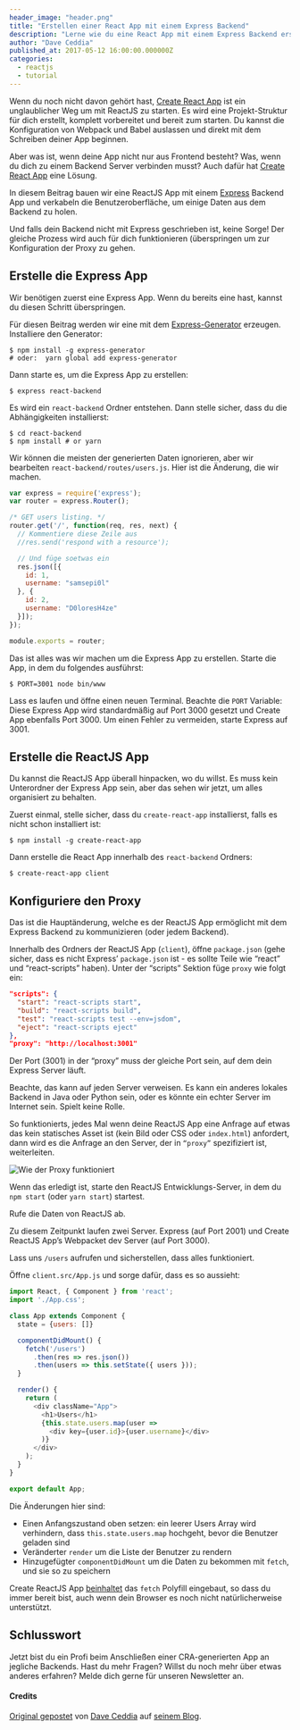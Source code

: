 ```yaml
---
header_image: "header.png"
title: "Erstellen einer React App mit einem Express Backend"
description: "Lerne wie du eine React App mit einem Express Backend erstellst"
author: "Dave Ceddia"
published_at: 2017-05-12 16:00:00.000000Z
categories:
  - reactjs
  - tutorial
---
```


Wenn du noch nicht davon gehört hast, [Create React App](https://github.com/facebookincubator/create-react-app) ist ein unglaublicher Weg um mit ReactJS zu starten. Es wird eine Projekt-Struktur für dich erstellt, komplett vorbereitet und bereit zum starten. Du kannst die Konfiguration von Webpack und Babel auslassen und direkt mit dem Schreiben deiner App beginnen.

Aber was ist, wenn deine App nicht nur aus Frontend besteht? Was, wenn du dich zu einem Backend Server verbinden musst? Auch dafür hat [Create React App](https://github.com/facebookincubator/create-react-app) eine Lösung.

In diesem Beitrag bauen wir eine ReactJS App mit einem [Express](http://expressjs.com/de/) Backend App und verkabeln die Benutzeroberfläche, um einige Daten aus dem Backend zu holen.

Und falls dein Backend nicht mit Express geschrieben ist, keine Sorge! Der gleiche Prozess wird auch für dich funktionieren (überspringen um zur Konfiguration der Proxy zu gehen.

<!--more-->

## Erstelle die Express App

Wir benötigen zuerst eine Express App. Wenn du bereits eine hast, kannst du diesen Schritt überspringen.

Für diesen Beitrag werden wir eine mit dem [Express-Generator](https://expressjs.com/en/starter/generator.html) erzeugen. Installiere den Generator:

```shell
$ npm install -g express-generator
# oder:  yarn global add express-generator
```

Dann starte es, um die Express App zu erstellen:

```shell
$ express react-backend
```

Es wird ein `react-backend` Ordner entstehen. Dann stelle sicher, dass du die Abhängigkeiten installierst:

```shell
$ cd react-backend
$ npm install # or yarn
```

Wir können die meisten der generierten Daten ignorieren, aber wir bearbeiten  `react-backend/routes/users.js`. Hier ist die Änderung, die wir machen.

```javascript
var express = require('express');
var router = express.Router();

/* GET users listing. */
router.get('/', function(req, res, next) {
  // Kommentiere diese Zeile aus
  //res.send('respond with a resource');

  // Und füge soetwas ein
  res.json([{
    id: 1,
    username: "samsepi0l"
  }, {
    id: 2,
    username: "D0loresH4ze"
  }]);
});

module.exports = router;
```

Das ist alles was wir machen um die Express App zu erstellen. Starte die App, in dem du folgendes ausführst:

```shell
$ PORT=3001 node bin/www
```

Lass es laufen und öffne einen neuen Terminal. Beachte die `PORT` Variable: Diese Express App wird standardmäßig auf Port 3000 gesetzt und Create App ebenfalls Port 3000. Um einen Fehler zu vermeiden, starte Express auf 3001.

## Erstelle die ReactJS App

Du kannst die ReactJS App überall hinpacken, wo du willst. Es muss kein Unterordner der Express App sein, aber das sehen wir jetzt, um alles organisiert zu behalten.

Zuerst einmal, stelle sicher, dass du `create-react-app` installierst, falls es nicht schon installiert ist:

```shell
$ npm install -g create-react-app
```

Dann erstelle die React App innerhalb des `react-backend` Ordners:

```shell
$ create-react-app client
```

## Konfiguriere den Proxy

Das ist die Hauptänderung, welche es der ReactJS App ermöglicht mit dem Express Backend zu kommunizieren (oder jedem Backend).

Innerhalb des Ordners der ReactJS App (`client`), öffne `package.json` (gehe sicher, dass es nicht Express’ `package.json` ist - es sollte Teile wie “react” und “react-scripts” haben). Unter der “scripts” Sektion füge `proxy` wie folgt ein:

```json
"scripts": {
  "start": "react-scripts start",
  "build": "react-scripts build",
  "test": "react-scripts test --env=jsdom",
  "eject": "react-scripts eject"
},
"proxy": "http://localhost:3001"
```

Der Port (3001) in der “proxy” muss der gleiche Port sein, auf dem dein Express Server läuft.

Beachte, das kann auf jeden Server verweisen. Es kann ein anderes lokales Backend in Java oder Python sein, oder es könnte ein echter Server im Internet sein. Spielt keine Rolle.

So funktionierts, jedes Mal wenn deine ReactJS App eine Anfrage auf etwas das kein statisches Asset ist (kein Bild oder CSS oder `index.html`)  anfordert, dann wird es die Anfrage an den Server, der in `“proxy”` spezifiziert ist, weiterleiten.

![Wie der Proxy funktioniert](/artikel/create-reactjs-app-express/how-proxy-works.png)

Wenn das erledigt ist, starte den ReactJS Entwicklungs-Server, in dem du `npm start` (oder `yarn start`) startest.

Rufe die Daten von ReactJS ab.

Zu diesem Zeitpunkt laufen zwei Server. Express (auf Port 2001) und Create ReactJS App’s Webpacket dev Server (auf Port 3000).

Lass uns `/users` aufrufen und sicherstellen, dass alles funktioniert.

Öffne `client.src/App.js` und sorge dafür, dass es so aussieht:

```javascript
import React, { Component } from 'react';
import './App.css';

class App extends Component {
  state = {users: []}

  componentDidMount() {
    fetch('/users')
      .then(res => res.json())
      .then(users => this.setState({ users }));
  }

  render() {
    return (
      <div className="App">
        <h1>Users</h1>
        {this.state.users.map(user =>
          <div key={user.id}>{user.username}</div>
        )}
      </div>
    );
  }
}

export default App;
```

Die Änderungen hier sind:

- Einen Anfangszustand oben setzen: ein leerer Users Array wird verhindern, dass `this.state.users.map` hochgeht, bevor die Benutzer geladen sind
- Veränderter `render` um die Liste der Benutzer zu rendern
- Hinzugefügter `componentDidMount` um die Daten zu bekommen mit `fetch`, und sie so zu speichern

Create ReactJS App [beinhaltet](https://github.com/facebookincubator/create-react-app/blob/master/packages/react-scripts/template/README.md#supported-language-features-and-polyfills) das `fetch` Polyfill eingebaut, so dass du immer bereit bist, auch wenn dein Browser es noch nicht natürlicherweise unterstützt.

## Schlusswort

Jetzt bist du ein Profi beim Anschließen einer CRA-generierten App an jegliche Backends. Hast du mehr Fragen? Willst du noch mehr über etwas anderes erfahren? Melde dich gerne für unseren Newsletter an.

#### Credits

[Original gepostet](https://daveceddia.com/create-react-app-express-backend/) von [Dave Ceddia](https://twitter.com/dceddia) auf [seinem Blog](https://daveceddia.com).
